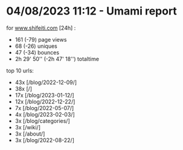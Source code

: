 # 04/08/2023 11:12 - Umami report
for www.shifeiti.com [24h] :

 - 161 (-79) page views
 - 68 (-26) uniques
 - 47 (-34) bounces
 - 2h 29' 50'' (-2h 47' 18'') totaltime


top 10 urls:
 - 43x [/blog/2022-12-09/]
 - 38x [/]
 - 17x [/blog/2023-01-12/]
 - 12x [/blog/2022-12-22/]
 - 7x [/blog/2022-05-07/]
 - 4x [/blog/2023-02-03/]
 - 3x [/blog/categories/]
 - 3x [/wiki/]
 - 3x [/about/]
 - 3x [/blog/2022-08-22/]


